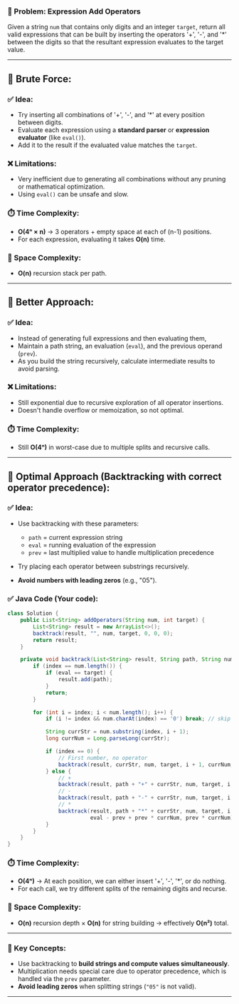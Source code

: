 ### 🧠 Problem: **Expression Add Operators**

Given a string `num` that contains only digits and an integer `target`, return all valid expressions that can be built by inserting the operators '+', '-', and '\*' between the digits so that the resultant expression evaluates to the target value.

---

## 🧪 Brute Force:

### ✅ Idea:

* Try inserting all combinations of '+', '-', and '\*' at every position between digits.
* Evaluate each expression using a **standard parser** or **expression evaluator** (like `eval()`).
* Add it to the result if the evaluated value matches the `target`.

### ❌ Limitations:

* Very inefficient due to generating all combinations without any pruning or mathematical optimization.
* Using `eval()` can be unsafe and slow.

### ⏱️ Time Complexity:

* **O(4ⁿ × n)** → 3 operators + empty space at each of (n-1) positions.
* For each expression, evaluating it takes **O(n)** time.

### 🧠 Space Complexity:

* **O(n)** recursion stack per path.

---

## 🧪 Better Approach:

### ✅ Idea:

* Instead of generating full expressions and then evaluating them,
* Maintain a path string, an evaluation (`eval`), and the previous operand (`prev`).
* As you build the string recursively, calculate intermediate results to avoid parsing.

### ❌ Limitations:

* Still exponential due to recursive exploration of all operator insertions.
* Doesn't handle overflow or memoization, so not optimal.

### ⏱️ Time Complexity:

* Still **O(4ⁿ)** in worst-case due to multiple splits and recursive calls.

---

## 🚀 Optimal Approach (Backtracking with correct operator precedence):

### ✅ Idea:

* Use backtracking with these parameters:

  * `path` = current expression string
  * `eval` = running evaluation of the expression
  * `prev` = last multiplied value to handle multiplication precedence
* Try placing each operator between substrings recursively.
* **Avoid numbers with leading zeros** (e.g., "05").

### ✅ Java Code (Your code):

```java
class Solution {
    public List<String> addOperators(String num, int target) {
        List<String> result = new ArrayList<>();
        backtrack(result, "", num, target, 0, 0, 0);
        return result;
    }

    private void backtrack(List<String> result, String path, String num, int target, int index, long eval, long prev) {
        if (index == num.length()) {
            if (eval == target) {
                result.add(path);
            }
            return;
        }

        for (int i = index; i < num.length(); i++) {
            if (i != index && num.charAt(index) == '0') break; // skip leading zeros

            String currStr = num.substring(index, i + 1);
            long currNum = Long.parseLong(currStr);

            if (index == 0) {
                // First number, no operator
                backtrack(result, currStr, num, target, i + 1, currNum, currNum);
            } else {
                // +
                backtrack(result, path + "+" + currStr, num, target, i + 1, eval + currNum, currNum);
                // -
                backtrack(result, path + "-" + currStr, num, target, i + 1, eval - currNum, -currNum);
                // *
                backtrack(result, path + "*" + currStr, num, target, i + 1,
                          eval - prev + prev * currNum, prev * currNum);
            }
        }
    }
}
```

### ⏱️ Time Complexity:

* **O(4ⁿ)** → At each position, we can either insert '+', '-', '\*', or do nothing.
* For each call, we try different splits of the remaining digits and recurse.

### 🧠 Space Complexity:

* **O(n)** recursion depth × **O(n)** for string building → effectively **O(n²)** total.

---

### 🔑 Key Concepts:

* Use backtracking to **build strings and compute values simultaneously**.
* Multiplication needs special care due to operator precedence, which is handled via the `prev` parameter.
* **Avoid leading zeros** when splitting strings (`"05"` is not valid).

---
